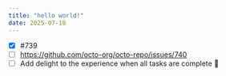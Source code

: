 ```yaml
---
title: "hello world!"
date: 2025-07-18
---
```


- [x] #739
- [ ] https://github.com/octo-org/octo-repo/issues/740
- [ ] Add delight to the experience when all tasks are complete :tada:
